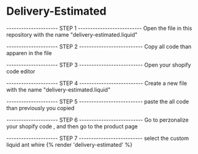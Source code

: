 # Delivery-Estimated
--------------------- STEP 1 --------------------------
Open the file in this repository with the name "delivery-estimated.liquid"

--------------------- STEP 2 --------------------------
Copy all code than apparen in the file 


--------------------- STEP 3 --------------------------
Open your shopify code editor 

--------------------- STEP 4 --------------------------
Create a new file with the name "delivery-estimated.liquid"

--------------------- STEP 5 --------------------------
paste the all code than previously you copied

--------------------- STEP 6 --------------------------
Go to perzonalize your shopify code , and then go to the product page 


--------------------- STEP 7 --------------------------
select the custom liquid ant whire {% render 'delivery-estimated' %}














